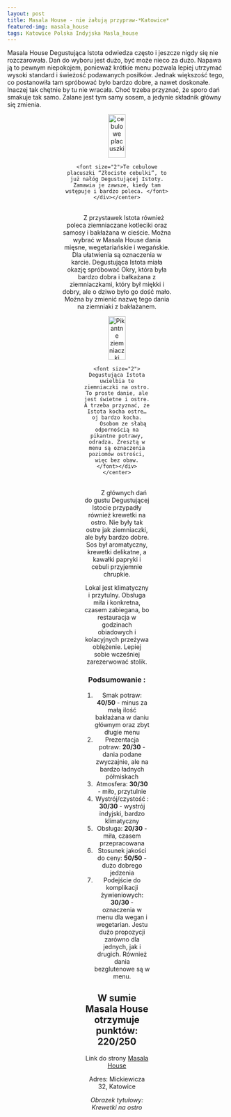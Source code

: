 ```yaml
---
layout: post
title: Masala House - nie żałują przypraw-*Katowice*
featured-img: masala_house
tags: Katowice Polska Indyjska Masla_house
---
```



Masala House Degustująca Istota odwiedza często i jeszcze nigdy się nie rozczarowała.
Dań do wyboru jest dużo, być może nieco za dużo. Napawa ją to pewnym niepokojem, ponieważ krótkie menu pozwala lepiej utrzymać wysoki standard i świeżość podawanych posiłków.
Jednak większość tego, co postanowiła tam spróbować było bardzo dobre, a nawet doskonałe. Inaczej tak chętnie by tu nie wracała.
Choć trzeba przyznać, że sporo dań smakuje tak samo. Zalane jest tym samy sosem, a jedynie składnik główny się zmienia.

<center><div style="width:50%"> <img src="{{site.url}}/assets/img/posts/cebulowe.jpg" alt="cebulowe placuszki" height="100px" width="40px" />

    <font size="2">Te cebulowe placuszki “Złociste cebulki”, to już nałóg Degustującej Istoty. Zamawia je zawsze, kiedy tam wstępuje i bardzo poleca. </font></div></center>
<br />&ensp;&ensp;&ensp;&ensp;
Z przystawek Istota również poleca ziemniaczane kotleciki oraz samosy i bakłażana w cieście.
Można wybrać w Masala House dania mięsne, wegetariańskie i wegańskie. Dla ułatwienia są oznaczenia w karcie.
Degustująca Istota miała okazję spróbować Okry, która była bardzo dobra i bałkażana z ziemniaczkami, który był miękki i dobry, ale o dziwo było go dość mało.
Można by zmienić nazwę tego dania na ziemniaki z bakłażanem.

<center><div style="width:60%"> <img src="{{site.url}}/assets/img/posts/pikantne_ziemniaczki.jpg" alt="Pikantne ziemniaczki" height="100px" width="40px" />

    <font size="2"> Degustująca Istota uwielbia te ziemniaczki na ostro. To proste danie, ale jest świetne i ostre. A trzeba przyznać, że Istota kocha ostre… oj bardzo kocha.
        Osobom ze słabą odpornością na pikantne potrawy, odradza. Zresztą w menu są oznaczenia poziomów ostrości, więc bez obaw.
    </font></div></center>
<br />&ensp;&ensp;&ensp;&ensp;
Z głównych dań do gustu Degustującej Istocie przypadły również krewetki na ostro. Nie były tak ostre jak ziemniaczki, ale były bardzo dobre.
Sos był aromatyczny, krewetki delikatne, a kawałki papryki i cebuli przyjemnie chrupkie.

Lokal jest klimatyczny i przytulny. Obsługa miła i konkretna, czasem zabiegana, bo restauracja w godzinach obiadowych i kolacyjnych przeżywa oblężenie.
Lepiej sobie wcześniej zarezerwować stolik.



### Podsumowanie :

1. Smak potraw: **40/50** - minus za małą ilość bakłażana w daniu głównym oraz zbyt długie menu
2. Prezentacja potraw: **20/30** - dania podane zwyczajnie, ale na bardzo ładnych półmiskach
3. Atmosfera: **30/30** - miło, przytulnie
4. Wystrój/czystość : **30/30** - wystrój indyjski, bardzo klimatyczny
5. Obsługa: **20/30** - miła, czasem przepracowana
6. Stosunek jakości do ceny: **50/50** - dużo dobrego jedzenia
7. Podejście do komplikacji żywieniowych: **30/30** - oznaczenia w menu dla wegan i wegetarian. Jestu dużo propozycji zarówno dla jednych, jak i drugich. Również dania bezglutenowe są w menu.


## W sumie Masala House otrzymuje punktów: **220/250**
Link do strony [Masala House]

Adres:
Mickiewicza 32, Katowice

_Obrazek tytułowy: Krewetki na ostro_

[Masala House]: http://katowice.masalahouse.eu/



